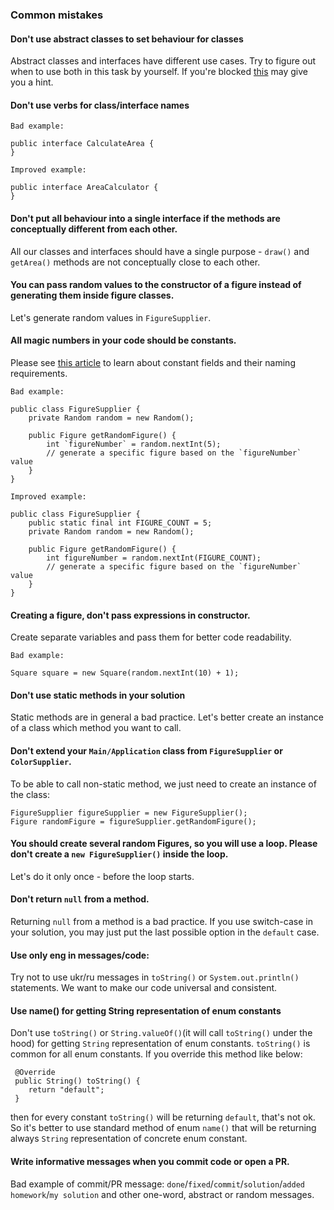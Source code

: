 ### Common mistakes

#### Don't use abstract classes to set behaviour for classes
Abstract classes and interfaces have different use cases. Try to figure out when to use 
both in this task by yourself. If you're blocked [this](https://stackoverflow.com/a/479168) may give you a hint.

#### Don't use verbs for class/interface names
```
Bad example:

public interface CalculateArea {
}
```
```
Improved example:

public interface AreaCalculator {
}
```
#### Don't put all behaviour into a single interface if the methods are conceptually different from each other.
All our classes and interfaces should have a single purpose - `draw()` and `getArea()` methods are not conceptually close to each other.

#### You can pass random values to the constructor of a figure instead of generating them inside figure classes.
Let's generate random values in `FigureSupplier`.

#### All magic numbers in your code should be constants.
Please see [this article](https://mate-academy.github.io/style-guides/java/java.html#s5.2.4-constant-names) to learn about constant fields and their naming requirements.
```
Bad example:

public class FigureSupplier {
    private Random random = new Random();

    public Figure getRandomFigure() {
        int `figureNumber` = random.nextInt(5);
        // generate a specific figure based on the `figureNumber` value
    }
}
```
```
Improved example:

public class FigureSupplier {
    public static final int FIGURE_COUNT = 5;
    private Random random = new Random();

    public Figure getRandomFigure() {
        int figureNumber = random.nextInt(FIGURE_COUNT);
        // generate a specific figure based on the `figureNumber` value
    }
}
```
#### Сreating a figure, don't pass expressions in constructor. 
Сreate separate variables and pass them for better code readability.
```
Bad example:

Square square = new Square(random.nextInt(10) + 1);
```
#### Don't use static methods in your solution
Static methods are in general a bad practice. Let's better create an instance of a class which method you want to call.

#### Don't extend your `Main/Application` class from `FigureSupplier` or `ColorSupplier`.
To be able to call non-static method, we just need to create an instance of the class: 
```
FigureSupplier figureSupplier = new FigureSupplier();
Figure randomFigure = figureSupplier.getRandomFigure();
```

#### You should create several random Figures, so you will use a loop. Please don't create a `new FigureSupplier()` inside the loop.
Let's do it only once - before the loop starts.

#### Don't return `null` from a method.
Returning `null` from a method is a bad practice. If you use switch-case in your solution, you may just put the last possible option in the `default` case.

#### Use only eng in messages/code:
Try not to use ukr/ru messages in `toString()` or `System.out.println()` statements.
We want to make our code universal and consistent.

#### Use name() for getting String representation of enum constants

Don't use `toString()` or `String.valueOf()`(it will call `toString()` under the hood) for getting `String` representation of enum constants. 
`toString()` is common for all enum constants. If you override this method like below:
````
 @Override
 public String() toString() {
    return "default";
 }
````
then for every constant `toString()` will be returning `default`, that's not ok. So it's better to use standard method of enum `name()` 
that will be returning always `String` representation of concrete enum constant. 

#### Write informative messages when you commit code or open a PR.
Bad example of commit/PR message: `done`/`fixed`/`commit`/`solution`/`added homework`/`my solution` and other one-word, abstract or random messages. 
